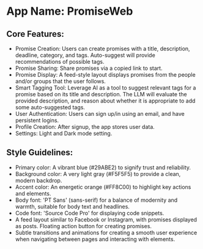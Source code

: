 # **App Name**: PromiseWeb

## Core Features:

- Promise Creation: Users can create promises with a title, description, deadline, category, and tags. Auto-suggest will provide recommendations of possible tags.
- Promise Sharing: Share promises via a copied link to start.
- Promise Display: A feed-style layout displays promises from the people and/or groups that the user follows.
- Smart Tagging Tool: Leverage AI as a tool to suggest relevant tags for a promise based on its title and description.  The LLM will evaluate the provided description, and reason about whether it is appropriate to add some auto-suggested tags.
- User Authentication: Users can sign up/in using an email, and have persistent logins.
- Profile Creation: After signup, the app stores user data.
- Settings: Light and Dark mode setting.

## Style Guidelines:

- Primary color: A vibrant blue (#29ABE2) to signify trust and reliability.
- Background color: A very light gray (#F5F5F5) to provide a clean, modern backdrop.
- Accent color: An energetic orange (#FF8C00) to highlight key actions and elements.
- Body font: 'PT Sans' (sans-serif) for a balance of modernity and warmth, suitable for body text and headlines.
- Code font: 'Source Code Pro' for displaying code snippets.
- A feed layout similar to Facebook or Instagram, with promises displayed as posts. Floating action button for creating promises.
- Subtle transitions and animations for creating a smooth user experience when navigating between pages and interacting with elements.